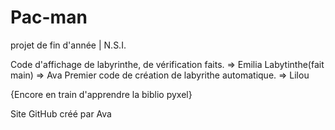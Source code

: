 # Pac-man
projet de fin d'année | N.S.I.

Code d'affichage de labyrinthe, de vérification faits. => Emilia
Labytinthe(fait main) => Ava
Premier code de création de labyrithe automatique. => Lilou

{Encore en train d'apprendre la biblio pyxel}


Site GitHub créé par Ava
